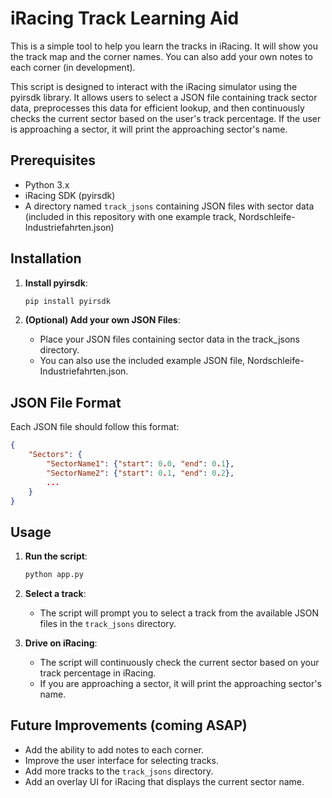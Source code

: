 # iRacing Track Learning Aid
This is a simple tool to help you learn the tracks in iRacing. It will show you the track map and the corner names. You can also add your own notes to each corner (in development).

This script is designed to interact with the iRacing simulator using the pyirsdk library. It allows users to select a JSON file containing track sector data, preprocesses this data for efficient lookup, and then continuously checks the current sector based on the user's track percentage. If the user is approaching a sector, it will print the approaching sector's name.

## Prerequisites
- Python 3.x
- iRacing SDK (pyirsdk)
- A directory named `track_jsons` containing JSON files with sector data (included in this repository with one example track, Nordschleife-Industriefahrten.json)

## Installation
1. **Install pyirsdk**:
   ```bash
   pip install pyirsdk
    ```

2.	**(Optional) Add your own JSON Files**:
	- Place your JSON files containing sector data in the track_jsons directory.
    - You can also use the included example JSON file, Nordschleife-Industriefahrten.json.

## JSON File Format
Each JSON file should follow this format:

```json
{
    "Sectors": {
        "SectorName1": {"start": 0.0, "end": 0.1},
        "SectorName2": {"start": 0.1, "end": 0.2},
        ...
    }
}
```

## Usage
1. **Run the script**:
   ```bash
   python app.py
   ```

2. **Select a track**:
   - The script will prompt you to select a track from the available JSON files in the `track_jsons` directory.

3. **Drive on iRacing**:
    - The script will continuously check the current sector based on your track percentage in iRacing.
    - If you are approaching a sector, it will print the approaching sector's name.

## Future Improvements (coming ASAP)
- Add the ability to add notes to each corner.
- Improve the user interface for selecting tracks.
- Add more tracks to the `track_jsons` directory.
- Add an overlay UI for iRacing that displays the current sector name.
